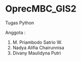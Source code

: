 # OprecMBC_GIS2
Tugas Python 

Anggota : 
1. M. Priambodo Satrio W.
2. Nadya Alifia Chairunnisa
3. Divany Maulidyna Putri
